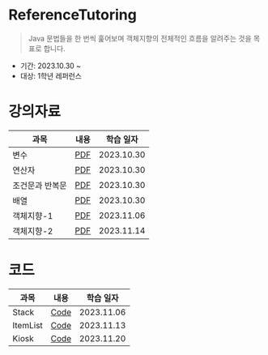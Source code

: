 # ReferenceTutoring
> Java 문법들을 한 번씩 훑어보며 객체지향의 전체적인 흐름을 알려주는 것을 목표로 합니다.   
* 기간: 2023.10.30 ~
* 대상: 1학년 레퍼런스

# 강의자료
| 과목 | 내용 | 학습 일자 |
| --- | --- | --- |
| 변수 | [PDF](https://github.com/Mangjun/ReferenceTutoring/blob/main/%EA%B0%95%EC%9D%98%EC%9E%90%EB%A3%8C/Java_%EB%B3%80%EC%88%98.pdf) | 2023.10.30 |
| 연산자 | [PDF](https://github.com/Mangjun/ReferenceTutoring/blob/main/%EA%B0%95%EC%9D%98%EC%9E%90%EB%A3%8C/Java_%EC%97%B0%EC%82%B0%EC%9E%90.pdf) | 2023.10.30 |
| 조건문과 반복문 | [PDF](https://github.com/Mangjun/ReferenceTutoring/blob/main/%EA%B0%95%EC%9D%98%EC%9E%90%EB%A3%8C/Java_%EC%A1%B0%EA%B1%B4%EB%AC%B8%EA%B3%BC%20%EB%B0%98%EB%B3%B5%EB%AC%B8.pdf) | 2023.10.30 |
| 배열 | [PDF](https://github.com/Mangjun/ReferenceTutoring/blob/main/%EA%B0%95%EC%9D%98%EC%9E%90%EB%A3%8C/Java_%EB%B0%B0%EC%97%B4.pdf) | 2023.10.30 |
| 객체지향-1 | [PDF](https://github.com/Mangjun/ReferenceTutoring/blob/main/%EA%B0%95%EC%9D%98%EC%9E%90%EB%A3%8C/Java_%EA%B0%9D%EC%B2%B4%EC%A7%80%ED%96%A5-1.pdf) | 2023.11.06 |
| 객체지향-2 | [PDF](https://github.com/Mangjun/ReferenceTutoring/blob/main/%EA%B0%95%EC%9D%98%EC%9E%90%EB%A3%8C/Java_%EA%B0%9D%EC%B2%B4%EC%A7%80%ED%96%A5-2.pdf) | 2023.11.14 |

# 코드
| 과목 | 내용 | 학습 일자 |
| --- | --- | --- |
| Stack | [Code](https://github.com/Mangjun/ReferenceTutoring/tree/main/%EC%BD%94%EB%93%9C/Stack) | 2023.11.06 |
| ItemList | [Code](https://github.com/Mangjun/ReferenceTutoring/tree/main/%EC%BD%94%EB%93%9C/ItemList) | 2023.11.13 |
| Kiosk | [Code](https://github.com/Mangjun/ReferenceTutoring/tree/main/%EC%BD%94%EB%93%9C/kiosk) | 2023.11.20 |
